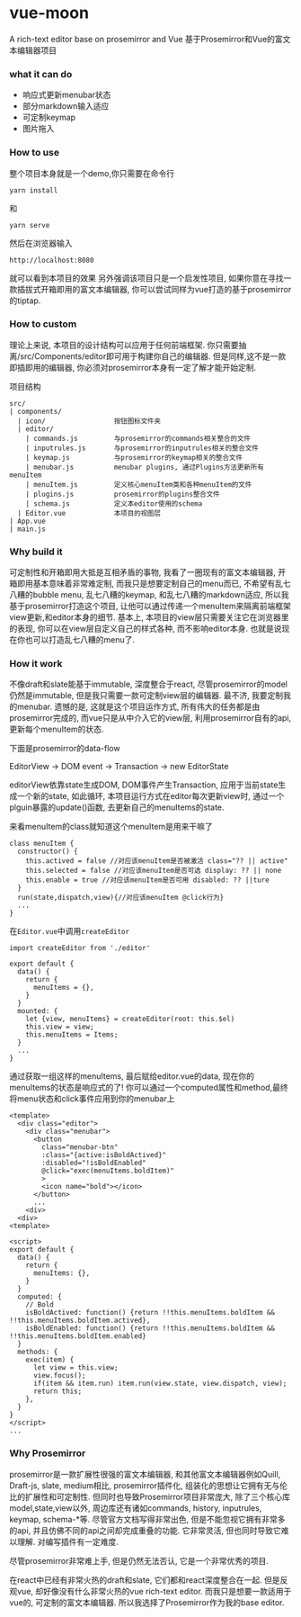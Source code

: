 # vue-moon
A rich-text editor base on prosemirror and Vue
基于Prosemirror和Vue的富文本编辑器项目

### what it can do
+ 响应式更新menubar状态
+ 部分markdown输入适应
+ 可定制keymap
+ 图片拖入

### How to use
整个项目本身就是一个demo,你只需要在命令行
```
yarn install
```
和
```
yarn serve
```
然后在浏览器输入
```
http://localhost:8080
```
就可以看到本项目的效果
另外强调该项目只是一个启发性项目, 如果你意在寻找一款插拔式开箱即用的富文本编辑器, 你可以尝试同样为vue打造的基于prosemirror的tiptap.

### How to custom
理论上来说, 本项目的设计结构可以应用于任何前端框架. 你只需要抽离/src/Components/editor即可用于构建你自己的编辑器. 但是同样,这不是一款即插即用的编辑器, 你必须对prosemirror本身有一定了解才能开始定制.

项目结构
```
src/
| components/
  | icon/                 按钮图标文件夹
  | editor/
    | commands.js         与prosemirror的commands相关整合的文件
    | inputrules.js       与prosemirror的inputrules相关的整合文件
    | keymap.js           与prosemirror的keymap相关的整合文件
    | menubar.js          menubar plugins, 通过Plugins方法更新所有menuItem
    | menuItem.js         定义核心menuItem类和各种menuItem的文件
    | plugins.js          prosemirror的plugins整合文件
    | schema.js           定义本editor使用的schema
  | Editor.vue            本项目的视图层
| App.vue
| main.js
```
### Why build it
可定制性和开箱即用大抵是互相矛盾的事物, 我看了一圈现有的富文本编辑器, 开箱即用基本意味着非常难定制, 而我只是想要定制自己的menu而已, 不希望有乱七八糟的bubble menu, 乱七八糟的keymap, 和乱七八糟的markdown适应, 所以我基于prosemirror打造这个项目, 让他可以通过传递一个menuItem来隔离前端框架view更新,和editor本身的细节. 基本上, 本项目的view层只需要关注它在浏览器里的表现, 你可以在view层自定义自己的样式各种, 而不影响editor本身. 也就是说现在你也可以打造乱七八糟的menu了.

### How it work
不像draft和slate能基于immutable, 深度整合于react, 尽管prosemirror的model仍然是immutable, 但是我只需要一款可定制view层的编辑器. 最不济, 我要定制我的menubar. 遗憾的是, 这就是这个项目运作方式, 所有伟大的任务都是由prosemirror完成的, 而vue只是从中介入它的view层, 利用prosemirror自有的api, 更新每个menuItem的状态.

下面是prosemirror的data-flow

EditorView -> DOM event -> Transaction -> new EditorState

editorView依靠state生成DOM, DOM事件产生Transaction, 应用于当前state生成一个新的state, 如此循环, 本项目运行方式在editor每次更新view时, 通过一个plguin暴露的update()函数, 去更新自己的menuItems的state.


来看menuItem的class就知道这个menuItem是用来干嘛了
```
class menuItem {
  constructor() {
    this.actived = false //对应该menuItem是否被激活 class="?? || active"
    this.selected = false //对应该menuItem是否可选 display: ?? || none
    this.enable = true //对应该menuItem是否可用 disabled: ?? ||ture
  }
  run(state,dispatch,view){//对应该menuItem @click行为}
  ...
}

```
在```Editor.vue```中调用```createEditor```
```
import createEditor from './editor'

export default {
  data() {
    return {
      menuItems = {},
    }
  }
  mounted: {
    let {view, menuItems} = createEditor(root: this.$el)
    this.view = view;
    this.menuItems = Items;
  }
  ...
}
```

通过获取一组这样的menuItems, 最后赋给editor.vue的data, 现在你的menuItems的状态是响应式的了! 你可以通过一个computed属性和method,最终将menu状态和click事件应用到你的menubar上
```
<template>
  <div class="editor">
    <div class="menubar">
      <button
        class="menubar-btn"
        :class="{active:isBoldActived}"
        :disabled="!isBoldEnabled"
        @click="exec(menuItems.boldItem)"
        >
        <icon name="bold"></icon>
      </button>
      ...
    <div>
  <div>
<template>

<script>
export default {
  data() {
    return {
      menuItems: {},
    }
  }
  computed: {
    // Bold
    isBoldActived: function() {return !!this.menuItems.boldItem && !!this.menuItems.boldItem.actived},
    isBoldEnabled: function() {return !!this.menuItems.boldItem && !!this.menuItems.boldItem.enabled}
  }
  methods: {
    exec(item) {
      let view = this.view;
      view.focus();
      if(item && item.run) item.run(view.state, view.dispatch, view);
      return this;
    },
  }
}
</script>
...
```
### Why Prosemirror
prosemirror是一款扩展性很强的富文本编辑器, 和其他富文本编辑器例如Quill, Draft-js, slate, medium相比, prosemirror插件化, 组装化的思想让它拥有无与伦比的扩展性和可定制性. 但同时也导致Prosemirror项目非常庞大, 除了三个核心库model,state,view以外, 周边库还有诸如commands, history, inputrules, keymap, schema-*等. 尽管官方文档写得非常出色, 但是不能忽视它拥有非常多的api, 并且仿佛不同的api之间却完成重叠的功能. 它非常灵活, 但也同时导致它难以理解. 对编写插件有一定难度.

尽管prosemirror非常难上手, 但是仍然无法否认, 它是一个非常优秀的项目.

在react中已经有非常火热的draft和slate, 它们都和react深度整合在一起. 但是反观vue, 却好像没有什么非常火热的vue rich-text editor. 而我只是想要一款适用于vue的, 可定制的富文本编辑器. 所以我选择了Prosemirror作为我的base editor.
